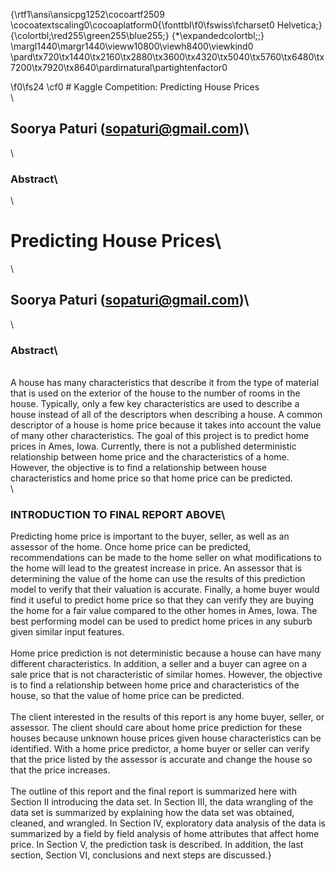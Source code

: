 {\rtf1\ansi\ansicpg1252\cocoartf2509
\cocoatextscaling0\cocoaplatform0{\fonttbl\f0\fswiss\fcharset0 Helvetica;}
{\colortbl;\red255\green255\blue255;}
{\*\expandedcolortbl;;}
\margl1440\margr1440\vieww10800\viewh8400\viewkind0
\pard\tx720\tx1440\tx2160\tx2880\tx3600\tx4320\tx5040\tx5760\tx6480\tx7200\tx7920\tx8640\pardirnatural\partightenfactor0

\f0\fs24 \cf0 # Kaggle Competition: Predicting House Prices\
\
## Soorya Paturi (sopaturi@gmail.com)\
\
### Abstract\
\
# Predicting House Prices\
\
## Soorya Paturi (sopaturi@gmail.com)\
\
### Abstract\
\
A house has many characteristics that describe it from the type of material that is used on the exterior of the house to the number of rooms in the house. Typically, only a few key characteristics are used to describe a house instead of all of the descriptors when describing a house. A common descriptor of a house is home price because it takes into account the value of many other characteristics. The goal of this project is to predict home prices in Ames, Iowa. Currently, there is not a published deterministic relationship between home price and the characteristics of a home.  However, the objective is to find a relationship between house characteristics and home price so that home price can be predicted.\
\
### INTRODUCTION TO FINAL REPORT ABOVE\
Predicting home price is important to the buyer, seller, as well as an assessor of the home. Once home price can be predicted, recommendations can be made to the home seller on what modifications to the home will lead to the greatest increase in price. An assessor that is determining the value of the home can use the results of this prediction model to verify that their valuation is accurate. Finally, a home buyer would find it useful to predict home price so that they can verify they are buying the home for a fair value compared to the other homes in Ames, Iowa.  The best performing model can be used to predict home prices in any suburb given similar input features.\
\
Home price prediction is not deterministic because a house can have many different characteristics.  In addition, a seller and a buyer can agree on a sale price that is not characteristic of similar homes. However, the objective is to find a relationship between home price and characteristics of the house, so that the value of home price can be predicted.\
\
The client interested in the results of this report is any home buyer, seller, or assessor. The client should care about home price prediction for these houses because unknown house prices given house characteristics can be identified. With a home price predictor, a home buyer or seller can verify that the price listed by the assessor is accurate and change the house so that the price increases. \
\
The outline of this report and the final report is summarized here with Section II introducing the data set. In Section III, the data wrangling of the data set is summarized by explaining how the data set was obtained, cleaned, and wrangled. In Section IV, exploratory data analysis of the data is summarized by a field by field analysis of home attributes that affect home price. In Section V, the prediction task is described. In addition, the last section, Section VI, conclusions and next steps are discussed.}